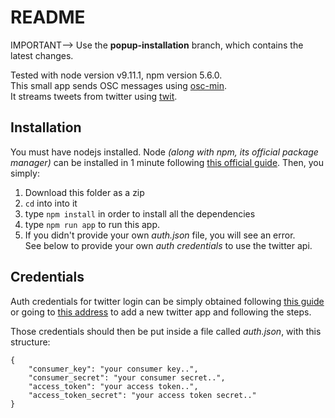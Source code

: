 # README

IMPORTANT--> Use the **popup-installation** branch, which contains the latest changes.

Tested with node version v9.11.1, npm version 5.6.0.<br>
This small app sends OSC messages using [osc-min](https://github.com/russellmcc/node-osc-min).<br>
It streams tweets from twitter using [twit](https://github.com/ttezel/twit).

## Installation

You must have nodejs installed.
Node *(along with npm, its official package manager)* can be installed in 1 minute following [this official guide](https://nodejs.org/en/download/package-manager/).
Then, you simply:

1. Download this folder as a zip
2. ```cd``` into into it
3. type `npm install` in order to install all the dependencies
4. type `npm run app` to run this app.
5. If you didn't provide your own *auth.json* file, you will see an error.<br>
   See below to provide your own *auth credentials* to use the twitter api.

## Credentials

Auth credentials for twitter login can be simply obtained following [this guide](https://themepacific.com/how-to-generate-api-key-consumer-token-access-key-for-twitter-oauth/994/) or going to [this address](https://apps.twitter.com) to add a new twitter app and following the steps.

Those credentials should then be put inside a file called *auth.json*, with this structure:

```
{
    "consumer_key": "your consumer key..",
    "consumer_secret": "your consumer secret..",
    "access_token": "your access token..",
    "access_token_secret": "your access token secret.."
}
```
